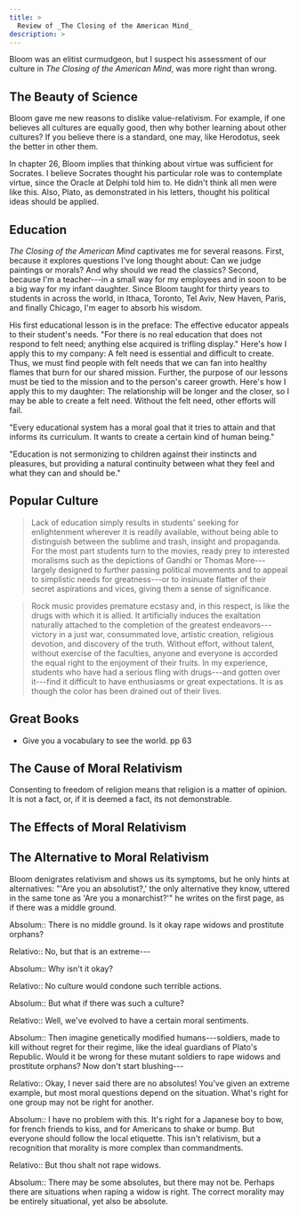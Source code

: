 ```yaml
---
title: >
  Review of _The Closing of the American Mind_
description: >
---
```


Bloom was an elitist curmudgeon, but I suspect his assessment of our culture in _The Closing of the American Mind_, was more right than wrong.

## The Beauty of Science


Bloom gave me new reasons to dislike value-relativism. For example, if one believes all cultures are equally good, then why bother learning about other cultures? If you believe there is a standard, one may, like Herodotus, seek the better in other them.

In chapter 26, Bloom implies that thinking about virtue was sufficient for Socrates. I believe Socrates thought his particular role was to contemplate virtue, since the Oracle at Delphi told him to. He didn't think all men were like this. Also, Plato, as demonstrated in his letters, thought his political ideas should be applied.

## Education

_The Closing of the American Mind_ captivates me for several reasons. First, because it explores questions I've long thought about: Can we judge paintings or morals? And why should we read the classics? Second, because I'm a teacher---in a small way for my employees and in soon to be a big way for my infant daughter. Since Bloom taught for thirty years to students in across the world, in Ithaca, Toronto, Tel Aviv, New Haven, Paris, and finally Chicago, I'm eager to absorb his wisdom.

His first educational lesson is in the preface: The effective educator appeals to their student's needs. "For there is no real education that does not respond to felt need; anything else acquired is trifling display." Here's how I apply this to my company: A felt need is essential and difficult to create. Thus, we must find people with felt needs that we can fan into healthy flames that burn for our shared mission. Further, the purpose of our lessons must be tied to the mission and to the person's career growth. Here's how I apply this to my daughter: The relationship will be longer and the closer, so I may be able to create a felt need. Without the felt need, other efforts will fail.

"Every educational system has a moral goal that it tries to attain and that informs its curriculum. It wants to create a certain kind of human being."

"Education is not sermonizing to children against their instincts and pleasures, but providing a natural continuity between what they feel and what they can and should be."

## Popular Culture

> Lack of education simply results in students' seeking for enlightenment wherever it is readily available, without being able to distinguish between the sublime and trash, insight and propaganda. For the most part students turn to the movies, ready prey to interested moralisms such as the depictions of Gandhi or Thomas More---largely designed to further passing political movements and to appeal to simplistic needs for greatness---or to insinuate flatter of their secret aspirations and vices, giving them a sense of significance.

> Rock music provides premature ecstasy and, in this respect, is like the drugs with which it is allied. It artificially induces the exaltation naturally attached to the completion of the greatest endeavors---victory in a just war, consummated love, artistic creation, religious devotion, and discovery of the truth. Without effort, without talent, without exercise of the faculties, anyone and everyone is accorded the equal right to the enjoyment of their fruits. In my experience, students who have had a serious fling with drugs---and gotten over it---find it difficult to have enthusiasms or great expectations. It is as though the color has been drained out of their lives.

## Great Books

- Give you a vocabulary to see the world. pp 63

## The Cause of Moral Relativism

Consenting to freedom of religion means that religion is a matter of opinion. It is not a fact, or, if it is deemed a fact, its not demonstrable.

## The Effects of Moral Relativism

## The Alternative to Moral Relativism

Bloom denigrates relativism and shows us its symptoms, but he only hints at alternatives: "'Are you an absolutist?,' the only alternative they know, uttered in the same tone as 'Are you a monarchist?'" he writes on the first page, as if there was a middle ground.

Absolum:: There is no middle ground. Is it okay rape widows and prostitute orphans?

Relativo:: No, but that is an extreme---

Absolum:: Why isn't it okay?

Relativo:: No culture would condone such terrible actions.

Absolum:: But what if there was such a culture?

Relativo:: Well, we've evolved to have a certain moral sentiments.

Absolum:: Then imagine genetically modified humans---soldiers, made to kill without regret for their regime, like the ideal guardians of Plato's Republic. Would it be wrong for these mutant soldiers to rape widows and prostitute orphans? Now don't start blushing---

Relativo:: Okay, I never said there are no absolutes! You've given an extreme example, but most moral questions depend on the situation. What's right for one group may not be right for another.

Absolum:: I have no problem with this. It's right for a Japanese boy to bow, for french friends to kiss, and for Americans to shake or bump. But everyone should follow the local etiquette. This isn't relativism, but a recognition that morality is more complex than commandments.

Relativo:: But thou shalt not rape widows.

Absolum:: There may be some absolutes, but there may not be. Perhaps there are situations when raping a widow is right. The correct morality may be entirely situational, yet also be absolute.
